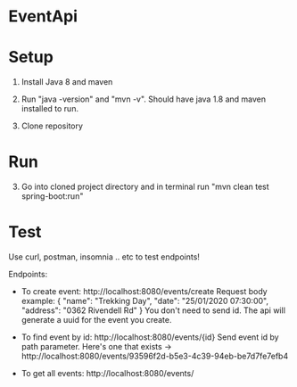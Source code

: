 # EventApi

# Setup

1. Install Java 8 and maven

2. Run "java -version" and "mvn -v". Should have java 1.8 and maven installed to run.

2. Clone repository

# Run

3. Go into cloned project directory and in terminal run "mvn clean test spring-boot:run"


# Test

Use curl, postman, insomnia .. etc to test endpoints!

Endpoints: 

  - To create event: http://localhost:8080/events/create
    Request body example: 
    {
	  "name": "Trekking Day",
		"date": "25/01/2020 07:30:00",
		"address": "0362 Rivendell Rd"
    }
    You don't need to send id. The api will generate a uuid for the event you create.
    
  - To find event by id: http://localhost:8080/events/{id}
    Send event id by path parameter.
    Here's one that exists -> http://localhost:8080/events/93596f2d-b5e3-4c39-94eb-be7d7fe7efb4
    
  - To get all events: http://localhost:8080/events/
    
